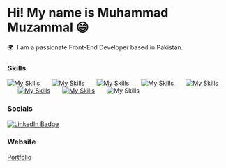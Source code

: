 Hi! My name is Muhammad Muzammal 😄
========================================================================================================================================

🌍  I am a passionate Front-End Developer based in Pakistan.
<br/>

### Skills

[![My Skills](https://skillicons.dev/icons?i=html,css,scss)](https://skillicons.dev) &nbsp;&nbsp;&nbsp;&nbsp;&nbsp; [![My Skills](https://skillicons.dev/icons?i=js,ts,jquery)](https://skillicons.dev) &nbsp;&nbsp;&nbsp;&nbsp;&nbsp; [![My Skills](https://skillicons.dev/icons?i=react,next,nodejs)](https://skillicons.dev) &nbsp;&nbsp;&nbsp;&nbsp;&nbsp; [![My Skills](https://skillicons.dev/icons?i=tailwind,bootstrap,mui)](https://skillicons.dev) &nbsp;&nbsp;&nbsp;&nbsp;&nbsp; [![My Skills](https://skillicons.dev/icons?i=figma,xd)](https://skillicons.dev)  &nbsp;&nbsp;&nbsp;&nbsp;&nbsp; [![My Skills](https://skillicons.dev/icons?i=git,github,githubactions)](https://skillicons.dev) &nbsp;&nbsp;&nbsp;&nbsp;&nbsp; [![My Skills](https://skillicons.dev/icons?i=docker,k8s)](https://skillicons.dev) &nbsp;&nbsp;&nbsp;&nbsp;&nbsp; ![My Skills](https://skillicons.dev/icons?i=terraform,)
<br/>

### Socials

<div id="badges">
  <a href="https://www.linkedin.com/in/muhammad-muzammal-a9ba60201/" target="_blank">
    <img src="https://img.shields.io/badge/LinkedIn-blue?style=for-the-badge&logo=linkedin&logoColor=white" alt="LinkedIn Badge"/>
  </a>
</div>

### Website

[Portfolio](https://muzammal.vercel.app/)
